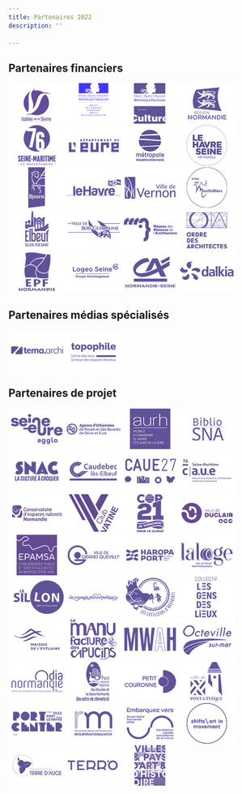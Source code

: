```yaml
---
title: Partenaires 2022
description: ''

---
```

## Partenaires financiers

![](/files/1_vallee_de_seine.jpg)![](/files/2_ok-drac-normandie_prefet.jpg)![](/files/2_drac_normandie.jpg)![](/files/3_region_normandie.jpg)![](/files/4_departement_76.jpg)![](/files/5_departement_27.jpg)![](/files/6_metropole_rouen_normandie.jpg)![](/files/7_le_havre_seine_metropole.jpg)![](/files/8_rouen.jpg)![](/files/9_le_havre-2.jpg)![](/files/10_vernon-2.jpg)![](/files/11_montivilliers.jpg)![](/files/12_elbeuf.jpg)![](/files/13_bois_guillaume-1.jpg)![](/files/14_rma-1.jpg)![](/files/15_cnoa.jpg)![](/files/16_epfn.jpg)![](/files/17_logeo_seine-1.jpg)![](/files/18_ca_normandie_seine-1.jpg)![](/files/19_dalkia-1.jpg)

## Partenaires médias spécialisés

![](/files/35_tema.jpg)![](/files/36_topophile.jpg)

## Partenaires de projet

![](/files/1_agglo-seine-eure.jpg)![](/files/2_aurbse.jpg)![](/files/3_aurh.jpg)![](/files/4_bibliosna.jpg)![](/files/4_snac-la-culture-a-croquer.jpg)![](/files/5_caudebec.jpg)![](/files/6_caue_27.jpg)![](/files/7_caue_76.jpg)![](/files/8_cen_normandie.jpg)![](/files/9_club_vatine.jpg)![](/files/10_cop21.jpg)![](/files/11_duclair.jpg)![](/files/12_epamsa.jpg)![](/files/13_grand_quevilly.jpg)![](/files/14_haropa.jpg)![](/files/15_la_loge.jpg)![](/files/16_le_sillon.jpg)![](/files/17_le_voyage_metropolitain.jpg)![](/files/18_le_cuilleurs_dhistoire.jpg)![](/files/19_lgdl.jpg)![](/files/20_maison_de_l_estuaire.jpg)![](/files/21_lmdc.jpg)![](/files/22_mwah.jpg)![](/files/23_octeville.jpg)![](/files/24_odia.jpg)![](/files/25_pnrbsm.jpg)![](/files/26_petit_couronne.jpg)![](/files/27_pont-l-eveque.jpg)![](/files/28_port_center.jpg)![](/files/29_rmm.jpg)![](/files/30_rouen_2028.jpg)![](/files/31_shifts.jpg)![](/files/32_terre_d_auge.jpg)![](/files/33_terro.jpg)![](/files/34_vpah.jpg)